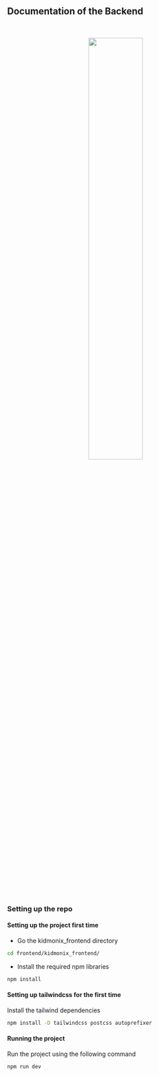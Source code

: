 ## Documentation of the Backend
<br>

<p align="center">
    <img src="https://owpgcdswxgqcueyyzgur.supabase.co/storage/v1/object/public/statics/PMWw2YlT.jpeg" width="50%" />
</p>

<br>

### Setting up the repo

#### Setting up the project first time
- Go the kidmonix_frontend directory
```bash
cd frontend/kidmonix_frontend/
```
- Install the required npm libraries
```bash
npm install
```

#### Setting up tailwindcss for the first time 
Install the tailwind dependencies
```bash
npm install -D tailwindcss postcss autoprefixer
```

#### Running the project 
Run the project using the following command
```bash
npm run dev
```